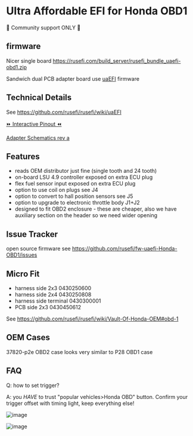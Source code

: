 # Ultra Affordable EFI for Honda OBD1

🔴 Community support ONLY 🔴

## firmware

Nicer single board https://rusefi.com/build_server/rusefi_bundle_uaefi-obd1.zip

Sandwich dual PCB adapter board use [uaEFI](uaEFI) firmware

## Technical Details

See https://github.com/rusefi/rusefi/wiki/uaEFI

[⏩ Interactive Pinout ⏪](https://rusefi.com/docs/pinouts/uaefi/honda-obd1/)

[Adapter Schematics rev a](Hardware/Hellen/uaefi-Honda-OBD1-adapter-a-schematic.pdf)

## Features

* reads OEM distributor just fine (single tooth and 24 tooth)
* on-board LSU 4.9 controller exposed on extra ECU plug
* flex fuel sensor input exposed on extra ECU plug
* option to use coil on plugs see J4
* option to convert to hall position sensors see J5
* option to upgrade to electronic throttle body J1+J2
* designed to fit OBD2 enclosure - these are cheaper, also we have auxiliary section on the header so we need wider opening

## Issue Tracker

open source firmware see https://github.com/rusefi/fw-uaefi-Honda-OBD1/issues

## Micro Fit

* harness side 2x3 0430250600
* harness side 2x4 0430250808
* harness side terminal 0430300001
* PCB side 2x3 0430450612

See https://github.com/rusefi/rusefi/wiki/Vault-Of-Honda-OEM#obd-1

## OEM Cases

37820-p2e OBD2 case looks very similar to P28 OBD1 case

## FAQ

Q: how to set trigger?

A: you *HAVE* to trust "popular vehicles>Honda OBD" button. Confirm your trigger offset with timing light, keep everything else!

![image](https://github.com/user-attachments/assets/1e97a919-9e09-486b-9ec5-e5bb2ed0b009)

![image](https://github.com/user-attachments/assets/13fc27fd-b734-43ac-8f1f-c8b0c7238685)

